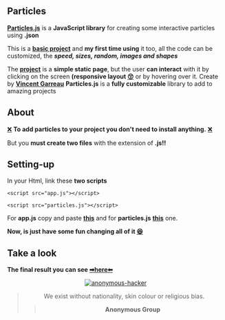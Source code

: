 ## Particles
**[Particles.js](https://vincentgarreau.com/particles.js/)** is a **JavaScript library** for creating some interactive particles using **.json**

This is a **[basic project](https://bumboobee.github.io/Particles.js/)** and **my first time using** it too, all the code can be customized, the ***speed, sizes, random, images and shapes***

The **[project](https://bumboobee.github.io/Particles.js/)** is a **simple static page**, but the user **can interact** with it by clicking on the screen **(responsive layout [😚](https://bumboobee.github.io/Particles.js/)** or by hovering over it. Create by **[Vincent Garreau](https://github.com/VincentGarreau)** **Particles.js** is a **fully customizable** library to add to amazing projects
 
## About 
[❌](https://bumboobee.github.io/Particles.js/) **To add particles to your project you don't need to install anything.** [❌](https://bumboobee.github.io/Particles.js/)

But you **must create two files** with the extension of **.js!!**

## Setting-up 

In your Html, link these **two scripts**

```<script src="app.js"></script>```

 ```<script src="particles.js"></script>```
 
For **app.js** copy and paste **[this](https://github.com/VincentGarreau/particles.js/blob/master/demo/js/app.js)** and for **particles.js** **[this](https://github.com/VincentGarreau/particles.js/blob/master/particles.js)** one.

**Now, is just have some fun changing all of it [😆](https://bumboobee.github.io/Particles.js/)**

## Take a look

 **The final result you can see [➡here⬅](https://bumboobee.github.io/Particles.js/)** 
<div align="center">

[![anonymous-hacker](https://user-images.githubusercontent.com/94147847/156250112-e78d0d76-ac0e-4cc2-9277-617b4276555a.gif)](https://bumboobee.github.io/Particles.js/)

 > We exist without nationality, skin colour or religious bias. 
 >> **Anonymous Group**
<div \> 
